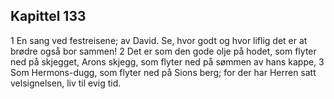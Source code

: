 ## Kapittel 133

1 En sang ved festreisene; av David. Se, hvor godt og hvor liflig det er at brødre også bor sammen!
2 Det er som den gode olje på hodet, som flyter ned på skjegget, Arons skjegg, som flyter ned på sømmen av hans kappe,
3 Som Hermons-dugg, som flyter ned på Sions berg; for der har Herren satt velsignelsen, liv til evig tid.
